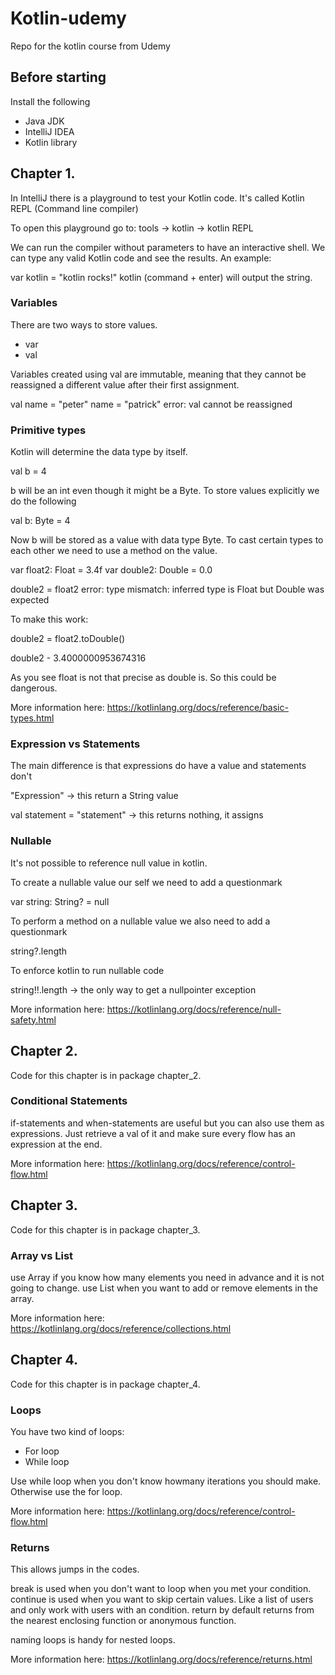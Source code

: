 # Kotlin-udemy
Repo for the kotlin course from Udemy

## Before starting

Install the following

- Java JDK
- IntelliJ IDEA
- Kotlin library

## Chapter 1.

In IntelliJ there is a playground to test your Kotlin code. It's called Kotlin REPL (Command line compiler)

To open this playground go to:
tools -> kotlin -> kotlin REPL

We can run the compiler without parameters to have an interactive shell. We can type any valid Kotlin code and see the results. An example:

var kotlin = "kotlin rocks!"
kotlin (command + enter) will output the string.

### Variables

There are two ways to store values.

- var
- val

Variables created using val are immutable, meaning that they cannot be reassigned a different value after their first assignment.

val name = "peter"
name = "patrick"
error: val cannot be reassigned

### Primitive types

Kotlin will determine the data type by itself. 

val b = 4

b will be an int even though it might be a Byte. To store values explicitly we do the following

val b: Byte = 4

Now b will be stored as a value with data type Byte.
To cast certain types to each other we need to use a method on the value. 

var float2: Float = 3.4f
var double2: Double = 0.0

double2 = float2
error: type mismatch: inferred type is Float but Double was expected

To make this work:

double2 = float2.toDouble()

double2 - 3.4000000953674316

As you see float is not that precise as double is. So this could be dangerous.

More information here: https://kotlinlang.org/docs/reference/basic-types.html

### Expression vs Statements

The main difference is that expressions do have a value and statements don't

"Expression" -> this return a String value

val statement = "statement" -> this returns nothing, it assigns

### Nullable

It's not possible to reference null value in kotlin.

To create a nullable value our self we need to add a questionmark

var string: String? = null

To perform a method on a nullable value we also need to add a questionmark

string?.length

To enforce kotlin to run nullable code

string!!.length -> the only way to get a nullpointer exception

More information here: https://kotlinlang.org/docs/reference/null-safety.html

## Chapter 2.
Code for this chapter is in package chapter_2. 

### Conditional Statements

if-statements and when-statements are useful but you can also use them as expressions. Just retrieve a val of it and make sure every flow has an expression at the end.

More information here: https://kotlinlang.org/docs/reference/control-flow.html

## Chapter 3.
Code for this chapter is in package chapter_3.

### Array vs List

use Array if you know how many elements you need in advance and it is not going to change.
use List when you want to add or remove elements in the array.

More information here: https://kotlinlang.org/docs/reference/collections.html

## Chapter 4.
Code for this chapter is in package chapter_4.

### Loops

You have two kind of loops:

- For loop
- While loop

Use while loop when you don't know howmany iterations you should make. Otherwise use the for loop.

More information here: https://kotlinlang.org/docs/reference/control-flow.html

### Returns

This allows jumps in the codes.

break is used when you don't want to loop when you met your condition.
continue is used when you want to skip certain values. Like a list of users and only work with users with an condition.
return by default returns from the nearest enclosing function or anonymous function.

naming loops is handy for nested loops.

More information here: https://kotlinlang.org/docs/reference/returns.html


